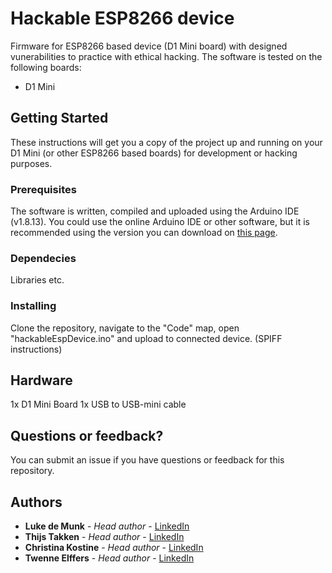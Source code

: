 # Hackable ESP8266 device
Firmware for ESP8266 based device (D1 Mini board) with designed vunerabilities to practice with ethical hacking. The software is tested on the following boards:

* D1 Mini

## Getting Started

These instructions will get you a copy of the project up and running on your D1 Mini (or other ESP8266 based boards) for development or hacking purposes.

### Prerequisites

The software is written, compiled and uploaded using the Arduino IDE (v1.8.13). You could use the online Arduino IDE or other software, but it is recommended using the version you can download on [this page](https://www.arduino.cc/en/software).

### Dependecies

Libraries etc.

### Installing

Clone the repository, navigate to the "Code" map, open "hackableEspDevice.ino" and upload to connected device.
(SPIFF instructions)

## Hardware

1x D1 Mini Board
1x USB to USB-mini cable

## Questions or feedback?

You can submit an issue if you have questions or feedback for this repository.

## Authors

* **Luke de Munk** - *Head author* - [LinkedIn](https://www.linkedin.com/in/luke-de-munk/)
* **Thijs Takken** - *Head author* - [LinkedIn](https://www.linkedin.com/in/)
* **Christina Kostine** - *Head author* - [LinkedIn](https://www.linkedin.com/in/)
* **Twenne Elffers** - *Head author* - [LinkedIn](https://www.linkedin.com/in/)

<!-- ## License

This project is licensed under the MIT License - see the [LICENSE.md](LICENSE.md) file for details -->